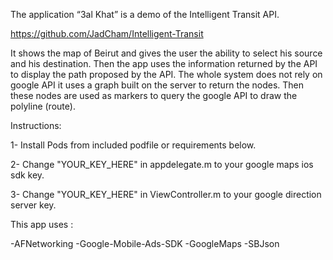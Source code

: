 The application “3al Khat” is a demo of the Intelligent Transit API. 


https://github.com/JadCham/Intelligent-Transit


It shows the map of Beirut and gives the user the ability to select his source and his destination. 
Then the app uses the information returned by the API to display the path proposed by the API. 
The whole system does not rely on google API it uses a graph built on the server to return the nodes. 
Then these nodes are used as markers to query the google API to draw the polyline (route).


Instructions:

1- Install Pods from included podfile or requirements below.

2- Change "YOUR_KEY_HERE" in appdelegate.m to your google maps ios sdk key.

3- Change "YOUR_KEY_HERE" in ViewController.m to your google direction server key.


This app uses :

-AFNetworking
-Google-Mobile-Ads-SDK
-GoogleMaps
-SBJson
